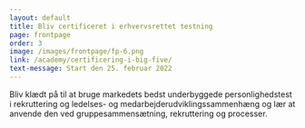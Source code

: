 ```yaml
---
layout: default
title: Bliv certificeret i erhvervsrettet testning
page: frontpage
order: 3
image: /images/frontpage/fp-6.png
link: /academy/certificering-i-big-five/
text-message: Start den 25. februar 2022
---
```



Bliv klædt på til at bruge markedets bedst underbyggede personlighedstest i rekruttering og ledelses- og medarbejderudviklingssammenhæng og lær at anvende den ved gruppesammensætning, rekruttering og processer.
